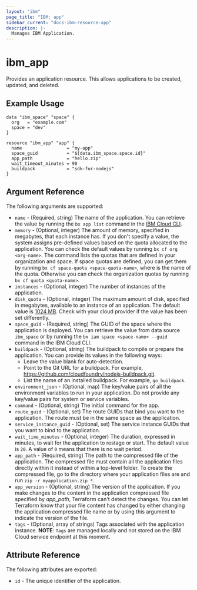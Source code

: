 ```yaml
---
layout: "ibm"
page_title: "IBM: app"
sidebar_current: "docs-ibm-resource-app"
description: |-
  Manages IBM Application.
---
```


# ibm\_app

Provides an application resource. This allows applications to be created, updated, and deleted.

## Example Usage

```hcl
data "ibm_space" "space" {
  org   = "example.com"
  space = "dev"
}

resource "ibm_app" "app" {
  name                 = "my-app"
  space_guid           = "${data.ibm_space.space.id}"
  app_path             = "hello.zip"
  wait_timeout_minutes = 90
  buildpack            = "sdk-for-nodejs"
}
```

## Argument Reference

The following arguments are supported:

* `name` - (Required, string) The name of the application. You can retrieve the value by running the `bx app list` command in the [IBM Cloud CLI](https://console.bluemix.net/docs/cli/reference/bluemix_cli/get_started.html#getting-started).
* `memory` - (Optional, integer) The amount of memory, specified in megabytes, that each instance has. If you don't specify a value, the system assigns pre-defined values based on the quota allocated to the application. You can check the default values by running `bx cf org <org-name>`. The command lists the quotas that are defined in your organization and space. If space quotas are defined, you can get them by running `bx cf space-quota <space-quota-name>`, where <quota-name> is the name of the quota. Otherwise you can check the organization quotas by running `bx cf quota <quota-name>`.
* `instances` - (Optional, integer) The number of instances of the application.
* `disk_quota` - (Optional, integer) The maximum amount of disk, specified in megabytes, available to an instance of an application. The default value is [1024 MB](http://bosh.io/jobs/cloud_controller_ng?source=github.com/cloudfoundry/cf-release&version=234#p=cc.default_app_disk_in_mb). Check with your cloud provider if the value has been set differently.
* `space_guid` - (Required, string) The GUID of the space where the application is deployed. You can retrieve the value from data source `ibm_space` or by running the `bx iam space <space-name> --guid` command in the IBM Cloud CLI.
* `buildpack` - (Optional, string) The buildpack to compile or prepare the application. You can provide its values in the following ways:
  * Leave the value blank for auto-detection.
  * Point to the Git URL for a buildpack. For example, https://github.com/cloudfoundry/nodejs-buildpack.git.
  * List the name of an installed buildpack. For example, `go_buildpack`.
* `environment_json` - (Optional, map) The key/value pairs of all the environment variables to run in your application. Do not provide any key/value pairs for system or service variables.
* `command` - (Optional, string) The initial command for the app.
* `route_guid` - (Optional, set) The route GUIDs that bind you want to the application. The route must be in the same space as the application.
* `service_instance_guid` - (Optional, set) The service instance GUIDs that you want to bind to the application.
* `wait_time_minutes` - (Optional, integer) The duration, expressed in minutes, to wait for the application to restage or start. The default value is `20`. A value of `0` means that there is no wait period.
* `app_path` - (Required, string) The path to the compressed file of the application. The compressed file must contain all the application files directly within it instead of within a top-level folder. To create the compressed file, go to the directory where your application files are and run `zip -r myapplication.zip *`.
* `app_version`	 - (Optional, string) The version of the application. If you make changes to the content in the application compressed file specified by _app_path_, Terraform can't detect the changes. You can let Terraform know that your file content has changed by either changing the application compressed file name or by using this argument to indicate the version of the file.
* `tags` - (Optional, array of strings) Tags associated with the application instance.
  **NOTE**: `Tags` are managed locally and not stored on the IBM Cloud service endpoint at this moment.

## Attribute Reference

The following attributes are exported:

* `id` - The unique identifier of the application.

